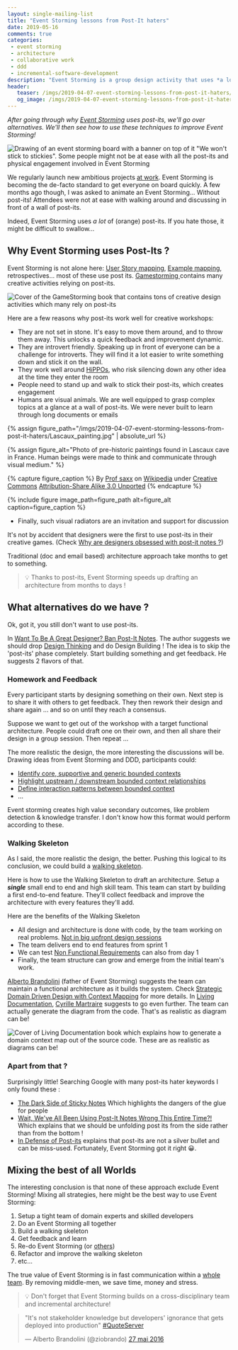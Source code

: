 ```yaml
---
layout: single-mailing-list
title: "Event Storming lessons from Post-It haters"
date: 2019-05-16
comments: true
categories:
 - event storming
 - architecture
 - collaborative work
 - ddd
 - incremental-software-development
description: "Event Storming is a group design activity that uses *a lot* of post its. Unfortunately, post-its are not for every culture! After going through why post-its work, we'll go over 2 alternatives: homework & feedback and walking skeleton. Could we also use these techniques to complement Event Storming?"
header:
   teaser: /imgs/2019-04-07-event-storming-lessons-from-post-it-haters/event-storming-no-more-post-its-teaser.jpeg
   og_image: /imgs/2019-04-07-event-storming-lessons-from-post-it-haters/event-storming-no-more-post-its-og.jpeg
---
```

_After going through why [Event Storming](https://www.eventstorming.com/) uses post-its, we'll go over alternatives. We'll then see how to use these techniques to improve Event Storming!_

![Drawing of an event storming board with a banner on top of it "We won't stick to stickies". Some people might not be at ease with all the post-its and physical engagement involved in Event Storming]({{site.url}}/imgs/2019-04-07-event-storming-lessons-from-post-it-haters/event-storming-no-more-post-its.jpeg)

We regularly launch new ambitious projects [at work](https://twitter.com/Work_at_Murex). Event Storming is becoming the de-facto standard to get everyone on board quickly. A few months ago though, I was asked to animate an Event Storming... Without post-its! Attendees were not at ease with walking around and discussing in front of a wall of post-its.

Indeed, Event Storming uses *a lot* of (orange) post-its. If you hate those, it might be difficult to swallow...

## Why Event Storming uses Post-Its ?

Event Storming is not alone here: [User Story mapping](https://www.visual-paradigm.com/guide/agile-software-development/what-is-user-story-mapping/), [Example mapping](https://cucumber.io/blog/example-mapping-introduction/), retrospectives... most of these use post its. [Gamestorming ](https://www.goodreads.com/book/show/9364936-gamestorming)contains many creative activities relying on post-its.

![Cover of the GameStorming book that contains tons of creative design activities which many rely on post-its]({{site.url}}/imgs/2019-04-07-event-storming-lessons-from-post-it-haters/game-storming.jpg)

Here are a few reasons why post-its work well for creative workshops:

*   They are not set in stone. It's easy to move them around, and to throw them away. This unlocks a quick feedback and improvement dynamic.
*   They are introvert friendly. Speaking up in front of everyone can be a challenge for introverts. They will find it a lot easier to write something down and stick it on the wall.
*   They work well around [HiPPOs](https://whatis.techtarget.com/definition/HiPPOs-highest-paid-persons-opinions), who risk silencing down any other idea at the time they enter the room
*   People need to stand up and walk to stick their post-its, which creates engagement
*   Humans are visual animals. We are well equipped to grasp complex topics at a glance at a wall of post-its. We were never built to learn through long documents or emails

{% assign figure_path="/imgs/2019-04-07-event-storming-lessons-from-post-it-haters/Lascaux_painting.jpg" | absolute_url %}
    
{% assign figure_alt="Photo of pre-historic paintings found in Lascaux cave in France. Human beings were made to think and communicate through visual medium." %}
    
{% capture figure_caption %}
By [Prof saxx](https://commons.wikimedia.org/wiki/User:Prof_saxx) on [Wikipedia](https://en.wikipedia.org/wiki/Lascaux) under [Creative Commons](https://en.wikipedia.org/wiki/en:Creative_Commons) [Attribution-Share Alike 3.0 Unported](https://creativecommons.org/licenses/by-sa/3.0/deed.en)
{% endcapture %}
    
{% include figure image_path=figure_path alt=figure_alt caption=figure_caption %}

*   Finally, such visual radiators are an invitation and support for discussion

It's not by accident that designers were the first to use post-its in their creative games. (Check [Why are designers obsessed with post-it notes ?](https://www.quora.com/Why-are-designers-obsessed-with-Post-It-Notes))

Traditional (doc and email based) architecture approach take months to get to something. 

> 💡 Thanks to post-its, Event Storming speeds up drafting an architecture from months to days !

## What alternatives do we have ?

Ok, got it, you still don't want to use post-its.

In [Want To Be A Great Designer? Ban Post-It Notes](https://www.fastcompany.com/90147380/want-to-be-a-great-designer-ban-post-it-notes). The author suggests we should drop [Design Thinking](https://en.wikipedia.org/wiki/Design_thinking) and do Design Building ! The idea is to skip the 'post-its' phase completely. Start building something and get feedback. He suggests 2 flavors of that.

### Homework and Feedback

Every participant starts by designing something on their own. Next step is to share it with others to get feedback. They then rework their design and share again ... and so on until they reach a consensus.

Suppose we want to get out of the workshop with a target functional architecture. People could draft one on their own, and then all share their design in a group session. Then repeat ...

The more realistic the design, the more interesting the discussions will be. Drawing ideas from Event Storming and DDD, participants could:

*   [Identify core, supportive and generic bounded contexts](/build-or-buy-software-identify-your-core-functional-areas-with-event-storming-and-ddd/)
*   [Highlight upstream / downstream bounded context relationships](/check-that-core-areas-have-the-upper-hand-with-event-storming-and-ddd/)
*   [Define interaction patterns between bounded context](/focus-on-core-domain-with-relationships-from-ddd-and-event-storming/)
*   ...

Event storming creates high value secondary outcomes, like problem detection & knowledge transfer. I don't know how this format would perform according to these.

### Walking Skeleton

As I said, the more realistic the design, the better. Pushing this logical to its conclusion, we could build a [walking skeleton](http://wiki.c2.com/?WalkingSkeleton). 

Here is how to use the Walking Skeleton to draft an architecture. Setup a _**single**_ small end to end and high skill team. This team can start by building a first end-to-end feature. They'll collect feedback and improve the architecture with every features they'll add.

Here are the benefits of the Walking Skeleton

*   All design and architecture is done with code, by the team working on real problems. [Not in big upfront design sessions](/misadventures-with-big-design-up-front/)
*   The team delivers end to end features from sprint 1
*   We can test [Non Functional Requirements](https://en.wikipedia.org/wiki/Non-functional_requirement) can also from day 1
*   Finally, the team structure can grow and emerge from the initial team's work.

[Alberto Brandolini](https://twitter.com/ziobrando) (father of Event Storming) suggests the team can maintain a functional architecture as it builds the system. Check [Strategic Domain Driven Design with Context Mapping](https://www.infoq.com/articles/ddd-contextmapping) for more details. In [Living Documentation](https://leanpub.com/livingdocumentation), [Cyrille Martraire](https://twitter.com/cyriux) suggests to go even further. The team can actually generate the diagram from the code. That's as realistic as diagram can be!

![Cover of Living Documentation book which explains how to generate a domain context map out of the source code. These are as realistic as diagrams can be!]({{site.url}}/imgs/2019-04-07-event-storming-lessons-from-post-it-haters/living-documentation.jpg)

### Apart from that ?

Surprisingly little! Searching Google with many post-its hater keywords I only found these :

*   [The Dark Side of Sticky Notes](https://www.theatlantic.com/technology/archive/2010/07/the-dark-side-of-sticky-notes/60543/) Which highlights the dangers of the glue for people
*   [Wait, We've All Been Using Post-It Notes Wrong This Entire Time?!](https://www.eonline.com/news/746910/wait-we-ve-all-been-using-post-it-notes-wrong-this-entire-time) Which explains that we should be unfolding post its from the side rather than from the bottom !
*   [In Defense of Post-its](https://www.nngroup.com/articles/post-it-in-ux/) explains that post-its are not a silver bullet and can be miss-used. Fortunately, Event Storming got it right 😀.

## Mixing the best of all Worlds  

The interesting conclusion is that none of these approach exclude Event Storming! Mixing all strategies, here might be the best way to use Event Storming:

1.  Setup a tight team of domain experts and skilled developers
2.  Do an Event Storming all together
3.  Build a walking skeleton
4.  Get feedback and learn
5.  Re-do Event Storming (or [others](/how-to-max-out-ddd-big-picture-event-storming-with-other-workshops/))
6.  Refactor and improve the walking skeleton
7.  etc...

The true value of Event Storming is in fast communication within a [whole team](https://en.wikipedia.org/wiki/Extreme_programming_practices#Whole_team). By removing middle-men, we save time, money and stress.

> 💡 Don't forget that Event Storming builds on a cross-disciplinary team and incremental architecture!

<blockquote class="twitter-tweet" data-conversation="none" data-lang="fr"><p lang="en" dir="ltr">&quot;It&#39;s not stakeholder knowledge but developers&#39; ignorance that gets deployed into production&quot; <a href="https://twitter.com/hashtag/QuoteServer?src=hash&amp;ref_src=twsrc%5Etfw">#QuoteServer</a></p>&mdash; Alberto Brandolini (@ziobrando) <a href="https://twitter.com/ziobrando/status/736119556733849600?ref_src=twsrc%5Etfw">27 mai 2016</a></blockquote>
<script async src="https://platform.twitter.com/widgets.js" charset="utf-8"></script>
